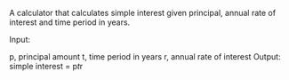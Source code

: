 A calculator that calculates simple interest given principal, annual rate of interest and time period in years.

Input:

p, principal amount
t, time period in years
r, annual rate of interest
Output:
simple interest = p*t*r
